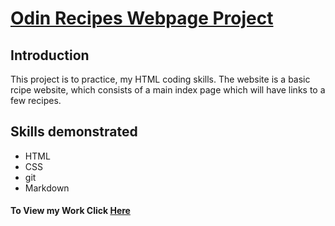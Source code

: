 # [Odin Recipes Webpage Project](https://maalslab.github.io/odin-recipes/)

## Introduction

This project is to practice, my HTML coding skills. The website is a basic rcipe website, which consists of a main index page which will have links to a few recipes.

## Skills demonstrated

- HTML
- CSS
- git
- Markdown

#### To View my Work Click [Here](https://maalslab.github.io/odin-recipes/)
